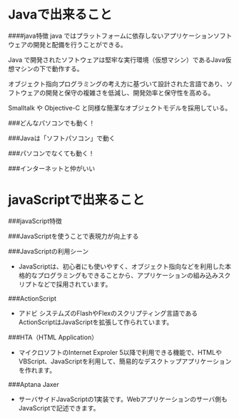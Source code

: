 # Javaで出来ること

####java特徴
 java ではプラットフォームに依存しないアプリケーションソフトウェアの開発と配備を行うことができる。

 Java で開発されたソフトウェアは堅牢な実行環境（仮想マシン）であるJava仮想マシンの下で動作する。

オブジェクト指向プログラミングの考え方に基づいて設計された言語であり、ソフトウェアの開発と保守の複雑さを低減し、開発効率と保守性を高める。

Smalltalk や Objective-C と同様な簡潔なオブジェクトモデルを採用している。


###どんなパソコンでも動く！


###Javaは「ソフトパソコン」で動く

###パソコンでなくても動く！

###インターネットと仲がいい


# javaScriptで出来ること

###javaScript特徴

###JavaScriptを使うことで表現力が向上する


###JavaScriptの利用シーン
- JavaScriptは、初心者にも使いやすく、オブジェクト指向などを利用した本格的なプログラミングもできることから、アプリケーションの組み込みスクリプトなどで採用されています。

###ActionScript
- アドビ システムズのFlashやFlexのスクリプティング言語であるActionScriptはJavaScriptを拡張して作られています。

###HTA（HTML Application）
- マイクロソフトのInternet Exproler 5以降で利用できる機能で、HTMLやVBScript、JavaScriptを利用して、簡易的なデスクトップアプリケーションを作れます。


###Aptana Jaxer
- サーバサイドJavaScriptの1実装です。Webアプリケーションのサーバ側もJavaScriptで記述できます。
